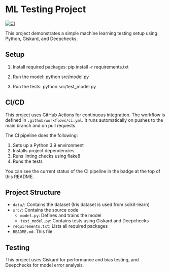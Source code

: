 # ML Testing Project

[![CI](https://github.com/Artemon-line/ml_testing_project/actions/workflows/ci.yml/badge.svg)](https://github.com/Artemon-line/ml_testing_project/actions/workflows/ci.yml)

This project demonstrates a simple machine learning testing setup using Python, Giskard, and Deepchecks.

## Setup

1. Install required packages:
    pip install -r requirements.txt


2. Run the model:
    python src/model.py

3. Run the tests:
    python src/test_model.py


## CI/CD

This project uses GitHub Actions for continuous integration. The workflow is defined in `.github/workflows/ci.yml`. It runs automatically on pushes to the main branch and on pull requests.

The CI pipeline does the following:
1. Sets up a Python 3.9 environment
2. Installs project dependencies
3. Runs linting checks using flake8
4. Runs the tests

You can see the current status of the CI pipeline in the badge at the top of this README.

## Project Structure

- `data/`: Contains the dataset (Iris dataset is used from scikit-learn)
- `src/`: Contains the source code
  - `model.py`: Defines and trains the model
  - `test_model.py`: Contains tests using Giskard and Deepchecks
- `requirements.txt`: Lists all required packages
- `README.md`: This file

## Testing

This project uses Giskard for performance and bias testing, and Deepchecks for model error analysis.

